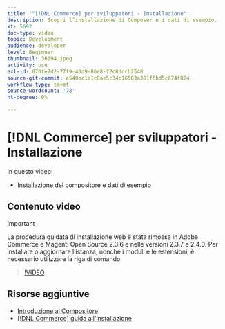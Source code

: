 ```yaml
---
title: '"[!DNL Commerce] per sviluppatori - Installazione"'
description: Scopri l’installazione di Composer e i dati di esempio.
kt: 5692
doc-type: video
topic: Development
audience: developer
level: Beginner
thumbnail: 36194.jpeg
activity: use
exl-id: 070fe7d2-77f9-40d9-86e8-f2c8dccb2548
source-git-commit: e540bc1e1c8ae5c34c16503a381f6bd5c674f824
workflow-type: tm+mt
source-wordcount: '78'
ht-degree: 0%

---
```


# [!DNL Commerce] per sviluppatori - Installazione

In questo video:

- Installazione del compositore e dati di esempio

## Contenuto video

>[!IMPORTANT]
>
>La procedura guidata di installazione web è stata rimossa in Adobe Commerce e Magenti Open Source 2.3.6 e nelle versioni 2.3.7 e 2.4.0. Per installare o aggiornare l’istanza, nonché i moduli e le estensioni, è necessario utilizzare la riga di comando.

>[!VIDEO](https://video.tv.adobe.com/v/36194?quality=12&learn=on)

## Risorse aggiuntive

- [Introduzione al Compositore](https://devdocs.magento.com/guides/v2.4/extension-dev-guide/intro/intro-composer.html)
- [[!DNL Commerce] guida all&#39;installazione](https://devdocs.magento.com/guides/v2.4/install-gde/install-flow-diagram.html)
